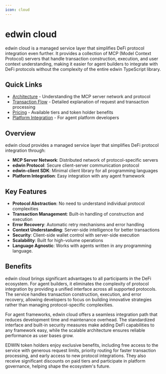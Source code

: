 ```yaml
---
icon: cloud
---
```


# edwin cloud

edwin cloud is a managed service layer that simplifies DeFi protocol integration even further. It provides a collection of MCP (Model Context Protocol) servers that handle transaction construction, execution, and user context understanding, making it easier for agent builders to integrate with DeFi protocols without the complexity of the entire edwin TypeScript library.

## Quick Links

* [Architecture](architecture.md) - Understanding the MCP server network and protocol
* [Transaction Flow](transaction-flow.md) - Detailed explanation of request and transaction processing
* [Pricing](pricing.md) - Available tiers and token holder benefits
* [Platform Integration](platform-integration.md) - For agent platform developers

## Overview

edwin cloud provides a managed service layer that simplifies DeFi protocol integration through:

* **MCP Server Network**: Distributed network of protocol-specific servers
* **edwin Protocol**: Secure client-server communication protocol
* **edwin-client SDK**: Minimal client library for all programming languages
* **Platform Integration**: Easy integration with any agent framework

## Key Features

* **Protocol Abstraction**: No need to understand individual protocol complexities
* **Transaction Management**: Built-in handling of construction and execution
* **Error Recovery**: Automatic retry mechanisms and error handling
* **Context Understanding**: Server-side intelligence for better transactions
* **Security**: Client-side wallet control with server-side execution
* **Scalability**: Built for high-volume operations
* **Language Agnostic**: Works with agents written in any programming language.

## Benefits

edwin cloud brings significant advantages to all participants in the DeFi ecosystem. For agent builders, it eliminates the complexity of protocol integration by providing a unified interface across all supported protocols. The service handles transaction construction, execution, and error recovery, allowing developers to focus on building innovative strategies rather than managing protocol-specific complexities.

For agent frameworks, edwin cloud offers a seamless integration path that reduces development time and maintenance overhead. The standardized interface and built-in security measures make adding DeFi capabilities to any framework easy, while the scalable architecture ensures reliable performance as user bases grow.

EDWIN token holders enjoy exclusive benefits, including free access to the service with generous request limits, priority routing for faster transaction processing, and early access to new protocol integrations. They also receive significant discounts on paid tiers and participate in platform governance, helping shape the ecosystem's future.